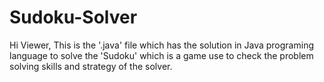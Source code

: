 # Sudoku-Solver

Hi Viewer,
This is the '.java' file which has the solution in Java programing language to solve the 'Sudoku' which is a game use to check the problem solving skills and strategy of the solver. 
